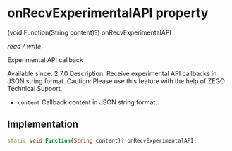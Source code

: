 


# onRecvExperimentalAPI property







(void Function(String content)?) onRecvExperimentalAPI
  
_<span class="feature">read / write</span>_



<p>Experimental API callback</p>
<p>Available since: 2.7.0
Description: Receive experimental API callbacks in JSON string format.
Caution: Please use this feature with the help of ZEGO Technical Support.</p>
<ul>
<li><code>content</code> Callback content in JSON string format.</li>
</ul>



## Implementation

```dart
static void Function(String content)? onRecvExperimentalAPI;
```







